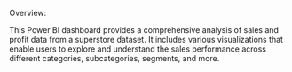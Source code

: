 Overview:

This Power BI dashboard provides a comprehensive analysis of sales and profit data from a superstore dataset. It includes various visualizations that enable users to explore and understand the sales performance across different categories, subcategories, segments, and more.
